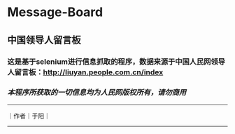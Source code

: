 # Message-Board
## 中国领导人留言板
### 这是基于selenium进行信息抓取的程序，数据来源于中国人民网领导人留言板：http://liuyan.people.com.cn/index
### *本程序所获取的一切信息均为人民网版权所有，请勿商用*
****
｜作者｜于阳｜
****
